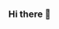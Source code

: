 ### Hi there 👋

<!--
**JarJarFran/JarJarFran** is a ✨ _special_ ✨ repository because its `README.md` (this file) appears on your GitHub profile.

# 💫 About Me:
I'm currently working as a Data Engineer and Data Analytic.
<br>Looking to know more about Apache environment like Apache Kafka, Spark, NiFi and Flink.


## 🌐 Socials:
[![LinkedIn](https://img.shields.io/badge/LinkedIn-%230077B5.svg?logo=linkedin&logoColor=white)](https://linkedin.com/in/https://www.linkedin.com/in/francisco-jose-garcia-barbero) 

# 💻 Tech Stack:
![Python](https://img.shields.io/badge/python-3670A0?style=flat&logo=python&logoColor=ffdd54) ![R](https://img.shields.io/badge/r-%23276DC3.svg?style=flat&logo=r&logoColor=white) ![Apache Airflow](https://img.shields.io/badge/Apache%20Airflow-017CEE?style=flat&logo=Apache%20Airflow&logoColor=white) ![Apache](https://img.shields.io/badge/apache-%23D42029.svg?style=flat&logo=apache&logoColor=white) ![Apache Flink](https://img.shields.io/badge/Apache%20Flink-E6526F?style=flat&logo=Apache%20Flink&logoColor=white) ![Pandas](https://img.shields.io/badge/pandas-%23150458.svg?style=flat&logo=pandas&logoColor=white) ![Plotly](https://img.shields.io/badge/Plotly-%233F4F75.svg?style=flat&logo=plotly&logoColor=white) ![NumPy](https://img.shields.io/badge/numpy-%23013243.svg?style=flat&logo=numpy&logoColor=white) ![scikit-learn](https://img.shields.io/badge/scikit--learn-%23F7931E.svg?style=flat&logo=scikit-learn&logoColor=white) ![Docker](https://img.shields.io/badge/docker-%230db7ed.svg?style=flat&logo=docker&logoColor=white) ![Prezi](https://img.shields.io/badge/Prezi-%23000000.svg?style=flat&logo=Prezi&logoColor=white)
# 📊 GitHub Stats:
![](https://github-readme-stats.vercel.app/api?username=JarJarFran&theme=dark&hide_border=false&include_all_commits=true&count_private=true)<br/>
![](https://github-readme-streak-stats.herokuapp.com/?user=JarJarFran&theme=dark&hide_border=false)<br/>
![](https://github-readme-stats.vercel.app/api/top-langs/?username=JarJarFran&theme=dark&hide_border=false&include_all_commits=true&count_private=true&layout=compact)
